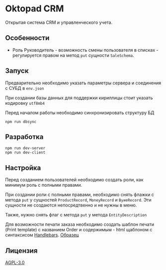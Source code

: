 # Oktopad CRM

Открытая система CRM и управленческого учета.

## Особенности

- Роль Руководитель - возможность смены пользователя в списках - 
регулируется правом на метод `put` сущности `SaleSchema`.

## Запуск

Предварительно необходимо указать параметры сервера
 и соединения с СУБД в `env.json`

При создании базы данных для поддержки кириллицы стоит указать
кодировку `utf8mb4`

Перед началом работы необходимо синхронизировать структуру БД
````
npm run dbsync
````

## Разработка
````
npm run dev-server
npm run dev-client
````

## Настройка
Перед созданием пользователей необходимо создать роли, как минимум
роль с полными правами.

При создании роли с полными правами, необходимо снять флажки с метода
`put` у сущностей `ProductRecord`, `MoneyRecord` и `ВуиеRecord`. 
Эти сущности не создаются непосредтвенно и не нужны в меню.

Также, нужно снять флаг с метода `put` у метода `EntityDescription`
 
Для возможности печати заказа необходимо создать шаблон печати (Print template)
с названием Order и содержимым - html щаблоном с синтаксисом 
[Handlebars](https://handlebarsjs.com/). [Образец](https://raw.githubusercontent.com/romannep/assistant/master/order.html)

## Лицензия
[AGPL-3.0](https://github.com/romannep/assistant/blob/master/LICENSE)
